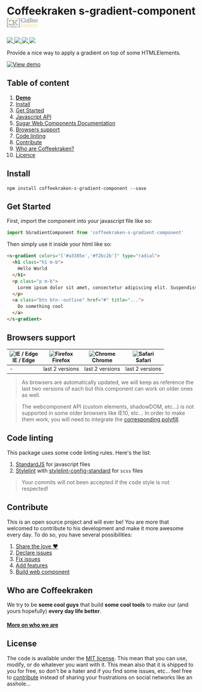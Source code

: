 # Coffeekraken s-gradient-component <img src=".resources/coffeekraken-logo.jpg" height="25px" />

<p>
	<!-- <a href="https://travis-ci.org/coffeekraken/s-gradient-component">
		<img src="https://img.shields.io/travis/coffeekraken/s-gradient-component.svg?style=flat-square" />
	</a> -->
	<a href="https://www.npmjs.com/package/coffeekraken-s-gradient-component">
		<img src="https://img.shields.io/npm/v/coffeekraken-s-gradient-component.svg?style=flat-square" />
	</a>
	<a href="https://github.com/coffeekraken/s-gradient-component/blob/master/LICENSE.txt">
		<img src="https://img.shields.io/npm/l/coffeekraken-s-gradient-component.svg?style=flat-square" />
	</a>
	<!-- <a href="https://github.com/coffeekraken/s-gradient-component">
		<img src="https://img.shields.io/npm/dt/coffeekraken-s-gradient-component.svg?style=flat-square" />
	</a>
	<a href="https://github.com/coffeekraken/s-gradient-component">
		<img src="https://img.shields.io/github/forks/coffeekraken/s-gradient-component.svg?style=social&label=Fork&style=flat-square" />
	</a>
	<a href="https://github.com/coffeekraken/s-gradient-component">
		<img src="https://img.shields.io/github/stars/coffeekraken/s-gradient-component.svg?style=social&label=Star&style=flat-square" />
	</a> -->
	<a href="https://twitter.com/coffeekrakenio">
		<img src="https://img.shields.io/twitter/url/http/coffeekrakenio.svg?style=social&style=flat-square" />
	</a>
	<a href="http://coffeekraken.io">
		<img src="https://img.shields.io/twitter/url/http/shields.io.svg?style=flat-square&label=coffeekraken.io&colorB=f2bc2b&style=flat-square" />
	</a>
</p>

Provide a nice way to apply a gradient on top of some HTMLElements.

[![View demo](http://components.coffeekraken.io/assets/img/view-demo.png)](http://components.coffeekraken.io/app/s-gradient-component)

## Table of content

1. **[Demo](http://components.coffeekraken.io/app/s-gradient-component)**
2. [Install](#readme-install)
3. [Get Started](#readme-get-started)
4. [Javascript API](doc/js)
5. [Sugar Web Components Documentation](https://github.com/coffeekraken/sugar/blob/master/doc/webcomponent.md)
6. [Browsers support](#readme-browsers-support)
7. [Code linting](#readme-code-linting)
8. [Contribute](#readme-contribute)
9. [Who are Coffeekraken?](#readme-who-are-coffeekraken)
10. [Licence](#readme-license)

<a name="readme-install"></a>
## Install

```
npm install coffeekraken-s-gradient-component --save
```

<a name="readme-get-started"></a>
## Get Started

First, import the component into your javascript file like so:

```js
import SGradientComponent from 'coffeekraken-s-gradient-component'
```

Then simply use it inside your html like so:

```html
<s-gradient colors="['#a3385e','#f2bc2b']" type="radial">
  <h1 class="h1 m-b">
    Hello World
  </h1>
  <p class="p m-b">
    Lorem ipsum dolor sit amet, consectetur adipiscing elit. Suspendisse vulputate facilisis luctus. Nam non erat orci. Curabitur pulvinar elit quis consequat consequat. Curabitur cursus faucibus enim, nec euismod diam venenatis egestas. Duis at volutpat massa. Praesent finibus felis turpis, bibendum rhoncus massa semper et. Aliquam blandit velit elit, a dignissim libero pellentesque at. Fusce sodales rhoncus massa, at consectetur lectus finibus id.
  </p>
  <a class="btn btn--outline" href="#" title="...">
    Do something cool
  </a>
</s-gradient>
```

<a id="readme-browsers-support"></a>
## Browsers support

| <img src="https://raw.githubusercontent.com/godban/browsers-support-badges/master/src/images/edge.png" alt="IE / Edge" width="16px" height="16px" /></br>IE / Edge | <img src="https://raw.githubusercontent.com/godban/browsers-support-badges/master/src/images/firefox.png" alt="Firefox" width="16px" height="16px" /></br>Firefox | <img src="https://raw.githubusercontent.com/godban/browsers-support-badges/master/src/images/chrome.png" alt="Chrome" width="16px" height="16px" /></br>Chrome | <img src="https://raw.githubusercontent.com/godban/browsers-support-badges/master/src/images/safari.png" alt="Safari" width="16px" height="16px" /></br>Safari |
| --------- | --------- | --------- | --------- |
| - | last 2 versions| last 2 versions| last 2 versions

> As browsers are automatically updated, we will keep as reference the last two versions of each but this component can work on older ones as well.

> The webcomponent API (custom elements, shadowDOM, etc...) is not supported in some older browsers like IE10, etc... In order to make them work, you will need to integrate the [corresponding polyfill](https://www.webcomponents.org/polyfills).

<a id="readme-code-linting"></a>
##  Code linting

This package uses some code linting rules. Here's the list:

1. [StandardJS](https://standardjs.com/) for javascript files
2. [Stylelint](https://github.com/stylelint/stylelint) with [stylelint-config-standard](https://github.com/stylelint/stylelint-config-standard) for `scss` files

> Your commits will not been accepted if the code style is not respected!

<a id="readme-contribute"></a>
## Contribute

This is an open source project and will ever be! You are more that welcomed to contribute to his development and make it more awesome every day.
To do so, you have several possibilities:

1. [Share the love ❤️](https://github.com/Coffeekraken/coffeekraken/blob/master/contribute.md#contribute-share-the-love)
2. [Declare issues](https://github.com/Coffeekraken/coffeekraken/blob/master/contribute.md#contribute-declare-issues)
3. [Fix issues](https://github.com/Coffeekraken/coffeekraken/blob/master/contribute.md#contribute-fix-issues)
4. [Add features](https://github.com/Coffeekraken/coffeekraken/blob/master/contribute.md#contribute-add-features)
5. [Build web component](https://github.com/Coffeekraken/coffeekraken/blob/master/contribute.md#contribute-build-web-component)

<a id="readme-who-are-coffeekraken"></a>
## Who are Coffeekraken

We try to be **some cool guys** that build **some cool tools** to make our (and yours hopefully) **every day life better**.  

#### [More on who we are](https://github.com/Coffeekraken/coffeekraken/blob/master/who-are-we.md)

<a id="readme-license"></a>
## License

The code is available under the [MIT license](LICENSE.txt). This mean that you can use, modify, or do whatever you want with it. This mean also that it is shipped to you for free, so don't be a hater and if you find some issues, etc... feel free to [contribute](https://github.com/Coffeekraken/coffeekraken/blob/master/contribute.md) instead of sharing your frustrations on social networks like an asshole...
